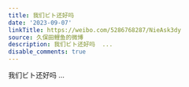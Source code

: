```yaml
---
title: 我们ビト还好吗
date: '2023-09-07'
linkTitle: https://weibo.com/5286768287/NieAsk3dy
source: 久保田鲤鱼的微博
description: 我们ビト还好吗  ...
disable_comments: true
---
```

我们ビト还好吗  ...